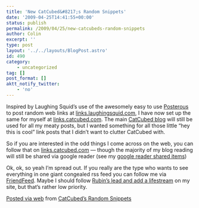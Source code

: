 ```yaml
---
title: 'New CatCubed&#8217;s Random Snippets'
date: '2009-04-25T14:41:55+00:00'
status: publish
permalink: /2009/04/25/new-catcubeds-random-snippets
author: Colin
excerpt: ''
type: post
layout: '../../layouts/BlogPost.astro'
id: 490
category:
    - uncategorized
tag: []
post_format: []
aktt_notify_twitter:
    - 'no'
---
```

Inspired by Laughing Squid’s use of the awesomely easy to use [Posterous](https://posterous.com) to post random web links at [links.laughingsquid.com](https://links.laughingsquid.com/), I have now set up the same for myself at [links.catcubed.com](https://links.catcubed.com). The main [CatCubed blog](https://catcubed.com) will still be used for all my meaty posts, but I wanted something for all those little “hey this is cool” link posts that I didn’t want to clutter CatCubed with.

So if you are interested in the odd things I come across on the web, you can follow that on [links.catcubed.com](https://links.catcubed.com) — though the majority of my blog reading will still be shared via google reader (see my [google reader shared items](https://www.google.com/reader/shared/00170192886383847618))

Ok, ok, so yeah I’m spread out. If you really are the type who wants to see everything in one giant congealed rss feed you can follow me via [FriendFeed](https://friendfeed.com/catcubed). Maybe I should follow [Rubin’s lead and add a lifestream](https://rubin.starset.net/socialstream/) on my site, but that’s rather low priority.

 [Posted via web](https://posterous.com) from [CatCubed’s Random Snippets](https://links.catcubed.com/new-catcubeds-random-snippets)